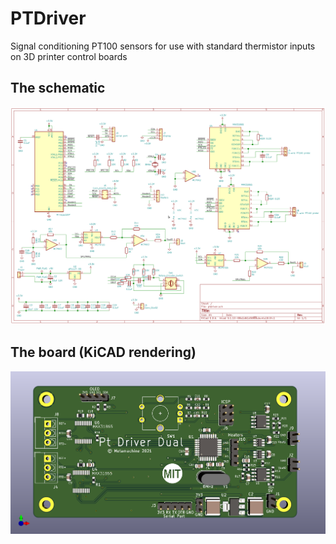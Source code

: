 # PTDriver
Signal conditioning PT100 sensors for use with standard thermistor inputs on 3D printer control boards

## The schematic
![The schematic](/ptdriver_sch.png)

## The board (KiCAD rendering)
![The board](/ptdriver.png)
